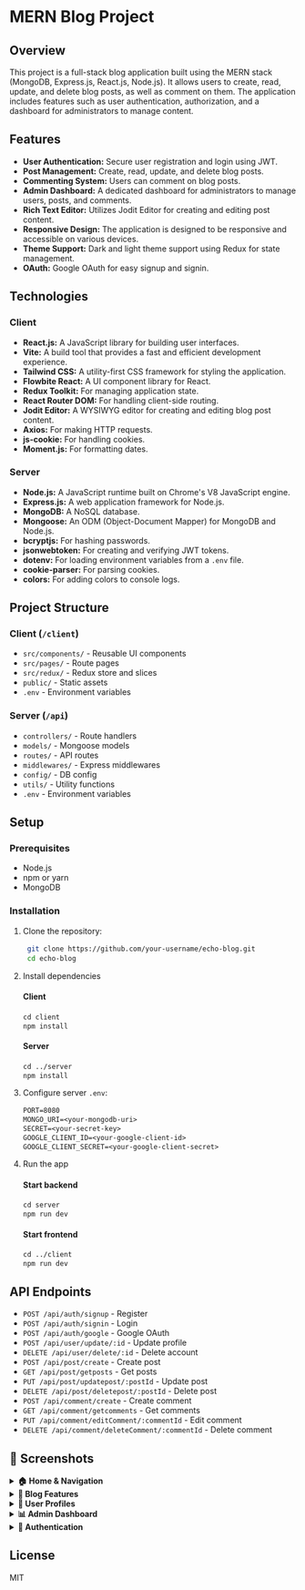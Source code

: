 # MERN Blog Project

## Overview

This project is a full-stack blog application built using the MERN stack (MongoDB, Express.js, React.js, Node.js). It allows users to create, read, update, and delete blog posts, as well as comment on them. The application includes features such as user authentication, authorization, and a dashboard for administrators to manage content.

## Features

-   **User Authentication:** Secure user registration and login using JWT.
-   **Post Management:** Create, read, update, and delete blog posts.
-   **Commenting System:** Users can comment on blog posts.
-   **Admin Dashboard:** A dedicated dashboard for administrators to manage users, posts, and comments.
-   **Rich Text Editor:** Utilizes Jodit Editor for creating and editing post content.
-   **Responsive Design:** The application is designed to be responsive and accessible on various devices.
-   **Theme Support:** Dark and light theme support using Redux for state management.
-   **OAuth:** Google OAuth for easy signup and signin.

## Technologies

### Client

-   **React.js:** A JavaScript library for building user interfaces.
-   **Vite:** A build tool that provides a fast and efficient development experience.
-   **Tailwind CSS:** A utility-first CSS framework for styling the application.
-   **Flowbite React:** A UI component library for React.
-   **Redux Toolkit:** For managing application state.
-   **React Router DOM:** For handling client-side routing.
-   **Jodit Editor:** A WYSIWYG editor for creating and editing blog post content.
-   **Axios:** For making HTTP requests.
-   **js-cookie:** For handling cookies.
-   **Moment.js:** For formatting dates.

### Server

-   **Node.js:** A JavaScript runtime built on Chrome's V8 JavaScript engine.
-   **Express.js:** A web application framework for Node.js.
-   **MongoDB:** A NoSQL database.
-   **Mongoose:** An ODM (Object-Document Mapper) for MongoDB and Node.js.
-   **bcryptjs:** For hashing passwords.
-   **jsonwebtoken:** For creating and verifying JWT tokens.
-   **dotenv:** For loading environment variables from a `.env` file.
-   **cookie-parser:** For parsing cookies.
-   **colors:** For adding colors to console logs.

## Project Structure

### Client (`/client`)
- `src/components/` - Reusable UI components
- `src/pages/` - Route pages
- `src/redux/` - Redux store and slices
- `public/` - Static assets
- `.env` - Environment variables

### Server (`/api`)
- `controllers/` - Route handlers
- `models/` - Mongoose models
- `routes/` - API routes
- `middlewares/` - Express middlewares
- `config/` - DB config
- `utils/` - Utility functions
- `.env` - Environment variables

## Setup

### Prerequisites
- Node.js
- npm or yarn
- MongoDB

### Installation

1. Clone the repository:
   ```bash
    git clone https://github.com/your-username/echo-blog.git
    cd echo-blog

   ```

2. Install dependencies
    #### Client
    ```
    cd client
    npm install
    ```

    #### Server
    ```
    cd ../server
    npm install
    ```

3. Configure server `.env`:
   ```env
   PORT=8080
   MONGO_URI=<your-mongodb-uri>
   SECRET=<your-secret-key>
   GOOGLE_CLIENT_ID=<your-google-client-id>
   GOOGLE_CLIENT_SECRET=<your-google-client-secret>
   ```

4. Run the app
    #### Start backend
    ```
    cd server
    npm run dev
    ```

    #### Start frontend
    ```
    cd ../client
    npm run dev
    ```


## API Endpoints
- `POST /api/auth/signup` - Register
- `POST /api/auth/signin` - Login
- `POST /api/auth/google` - Google OAuth
- `POST /api/user/update/:id` - Update profile
- `DELETE /api/user/delete/:id` - Delete account
- `POST /api/post/create` - Create post
- `GET /api/post/getposts` - Get posts
- `PUT /api/post/updatepost/:postId` - Update post
- `DELETE /api/post/deletepost/:postId` - Delete post
- `POST /api/comment/create` - Create comment
- `GET /api/comment/getcomments` - Get comments
- `PUT /api/comment/editComment/:commentId` - Edit comment
- `DELETE /api/comment/deleteComment/:commentId` - Delete comment

## 📸 Screenshots

<details> <summary><strong>🏠 Home & Navigation</strong></summary>

<img src="client/public/assets/Home.png" alt="Home" width="600px" /> <img src="client/public/assets/About.png" alt="About" width="600px" /> <img src="client/public/assets/Project.png" alt="Projects" width="600px" /> <img src="client/public/assets/Footer.png" alt="Footer" width="600px" />

</details>

<details> <summary><strong>📝 Blog Features</strong></summary>

<img src="client/public/assets/Recent_Post.png" alt="Recent Posts" width="600px" /> <img src="client/public/assets/Search.png" alt="Search" width="600px" /> <img src="client/public/assets/Post.png" alt="Post Detail" width="600px" /> <img src="client/public/assets/Comment.png" alt="Comments" width="600px" />
<img src="client/public/assets/Post_Create.png" alt="Create Post" width="600px" />

</details>

<details> <summary><strong>👤 User Profiles</strong></summary>

<img src="client/public/assets/Admin_Profile.png" alt="Admin Profile" width="600px" /> <img src="client/public/assets/User_Profile.png" alt="User Profile" width="600px" />

</details>

<details> <summary><strong>📊 Admin Dashboard</strong></summary>

<img src="client/public/assets/Dashboard.png" alt="Dashboard" width="600px" /> <img src="client/public/assets/Users.png" alt="Users" width="600px" />

</details>

<details> <summary><strong>🔐 Authentication</strong></summary>

<img src="client/public/assets/Sign_In.png" alt="Sign In" width="600px" /> <img src="client/public/assets/Sign_Up.png" alt="Sign Up" width="600px" />

</details>



## License
MIT
